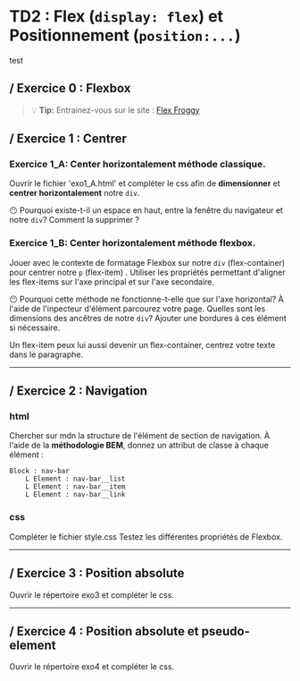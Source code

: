 # TD2 : Flex (`display: flex`) et Positionnement (`position:...`)

test

## / Exercice 0 : Flexbox

> :bulb: **Tip:** Entrainez-vous sur le site : [Flex Froggy](https://flexboxfroggy.com/#fr)

## / Exercice 1 : Centrer

### Exercice 1_A: Center horizontalement méthode classique.

Ouvrir le fichier 'exo1_A.html' et compléter le css afin de **dimensionner** et **centrer horizontalement** notre `div`.

😶 Pourquoi existe-t-il un espace en haut, entre la fenêtre du navigateur et notre `div`? Comment la supprimer ?

### Exercice 1_B: Center horizontalement méthode flexbox.

Jouer avec le contexte de formatage Flexbox sur notre `div` (flex-container) pour centrer notre `p` (flex-item) .
Utiliser les propriétés permettant d'aligner les flex-items sur l'axe principal et sur l'axe secondaire.

😶 Pourquoi cette méthode ne fonctionne-t-elle que sur l'axe horizontal? À l'aide de l'inpecteur d'élément parcourez votre page. Quelles sont les dimensions des ancêtres de notre `div`?
Ajouter une bordures à ces élément si nécessaire.

Un flex-item peux lui aussi devenir un flex-container, centrez votre texte dans le paragraphe.

---

## / Exercice 2 : Navigation

### html

Chercher sur mdn la structure de l'élément de section de navigation.
À l'aide de la **méthodologie BEM**, donnez un attribut de classe
à chaque élément :

```
Block : nav-bar
    L Element : nav-bar__list
    L Element : nav-bar__item
    L Element : nav-bar__link
```

### css

Compléter le fichier style.css
Testez les différentes propriétés de Flexbox.

---

## / Exercice 3 : Position absolute

Ouvrir le répertoire exo3 et compléter le css.

---

## / Exercice 4 : Position absolute et pseudo-element

Ouvrir le répertoire exo4 et compléter le css.
